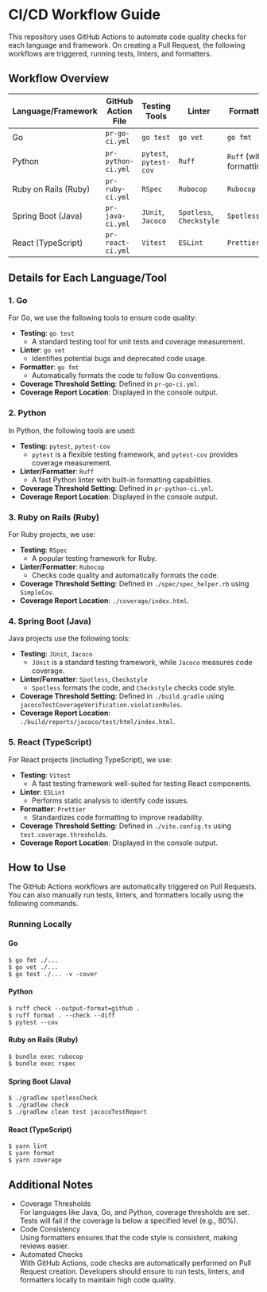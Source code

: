 # CI/CD Workflow Guide

This repository uses GitHub Actions to automate code quality checks for each language and framework. On creating a Pull Request, the following workflows are triggered, running tests, linters, and formatters.

## Workflow Overview

| Language/Framework          | GitHub Action File       | Testing Tools               | Linter                  | Formatter                |
|-----------------------------|--------------------------|-----------------------------|-------------------------|--------------------------|
| Go                          | `pr-go-ci.yml`           | `go test`                   | `go vet`                | `go fmt`                 |
| Python                      | `pr-python-ci.yml`       | `pytest`, `pytest-cov`      | `Ruff`                  | `Ruff` (with formatting) |
| Ruby on Rails (Ruby)                       | `pr-ruby-ci.yml`         | `RSpec`                     | `Rubocop`               | `Rubocop`                |
| Spring Boot (Java)                        | `pr-java-ci.yml`         | `JUnit`, `Jacoco`           | `Spotless`, `Checkstyle`| `Spotless`               |
| React (TypeScript) | `pr-react-ci.yml`     | `Vitest`                    | `ESLint`                | `Prettier`               |

## Details for Each Language/Tool

### 1. **Go**
For Go, we use the following tools to ensure code quality:
- **Testing**: `go test`  
  - A standard testing tool for unit tests and coverage measurement.
- **Linter**: `go vet`  
  - Identifies potential bugs and deprecated code usage.
- **Formatter**: `go fmt`  
  - Automatically formats the code to follow Go conventions.
- **Coverage Threshold Setting**: Defined in `pr-go-ci.yml`.
- **Coverage Report Location**: Displayed in the console output.

### 2. **Python**
In Python, the following tools are used:
- **Testing**: `pytest`, `pytest-cov`  
  - `pytest` is a flexible testing framework, and `pytest-cov` provides coverage measurement.
- **Linter/Formatter**: `Ruff`  
  - A fast Python linter with built-in formatting capabilities.
- **Coverage Threshold Setting**: Defined in `pr-python-ci.yml`.
- **Coverage Report Location**: Displayed in the console output.

### 3. **Ruby on Rails (Ruby)**
For Ruby projects, we use:
- **Testing**: `RSpec`  
  - A popular testing framework for Ruby.
- **Linter/Formatter**: `Rubocop`  
  - Checks code quality and automatically formats the code.
- **Coverage Threshold Setting**: Defined in `./spec/spec_helper.rb` using `SimpleCov`.
- **Coverage Report Location**: `./coverage/index.html`.

### 4. **Spring Boot (Java)**
Java projects use the following tools:
- **Testing**: `JUnit`, `Jacoco`  
  - `JUnit` is a standard testing framework, while `Jacoco` measures code coverage.
- **Linter/Formatter**: `Spotless`, `Checkstyle`  
  - `Spotless` formats the code, and `Checkstyle` checks code style.
- **Coverage Threshold Setting**: Defined in `./build.gradle` using `jacocoTestCoverageVerification.violationRules`.
- **Coverage Report Location**: `./build/reports/jacoco/test/html/index.html`.

### 5. **React (TypeScript)**
For React projects (including TypeScript), we use:
- **Testing**: `Vitest`  
  - A fast testing framework well-suited for testing React components.
- **Linter**: `ESLint`  
  - Performs static analysis to identify code issues.
- **Formatter**: `Prettier`  
  - Standardizes code formatting to improve readability.
- **Coverage Threshold Setting**: Defined in `./vite.config.ts` using `test.coverage.thresholds`.
- **Coverage Report Location**: Displayed in the console output.

## How to Use

The GitHub Actions workflows are automatically triggered on Pull Requests. You can also manually run tests, linters, and formatters locally using the following commands.

### Running Locally

#### Go
```
$ go fmt ./...
$ go vet ./...
$ go test ./... -v -cover
```

#### Python
```
$ ruff check --output-format=github .
$ ruff format . --check --diff
$ pytest --cov
```

#### Ruby on Rails (Ruby)
```
$ bundle exec rubocop
$ bundle exec rspec
```

#### Spring Boot (Java)
```
$ ./gradlew spotlessCheck
$ ./gradlew check
$ ./gradlew clean test jacocoTestReport
```

#### React (TypeScript)
```
$ yarn lint
$ yarn format
$ yarn coverage
```

## Additional Notes
- Coverage Thresholds  
For languages like Java, Go, and Python, coverage thresholds are set. Tests will fail if the coverage is below a specified level (e.g., 80%).
- Code Consistency  
Using formatters ensures that the code style is consistent, making reviews easier.
- Automated Checks  
With GitHub Actions, code checks are automatically performed on Pull Request creation. Developers should ensure to run tests, linters, and formatters locally to maintain high code quality.